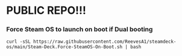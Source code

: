 # PUBLIC REPO!!!

### Force Steam OS to launch on boot if Dual booting
`curl -sSL https://raw.githubusercontent.com/ReevesA1/steamdeck-os/main/Steam-Deck.Force-SteamOS-On-Boot.sh | bash`
